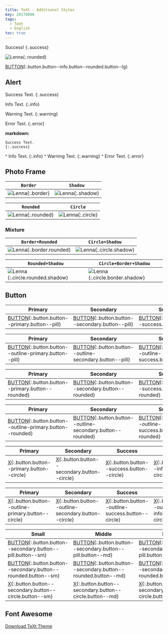 ```yaml
---
title: TeXt - Additional Styles
key: 20170808
tags:
  - TeXt
  - English
toc: true
---
```


Success!
{:.success}

![Lenna](https://raw.githubusercontent.com/kitian616/jekyll-TeXt-theme/master/test/assets/images/lenna.jpg "Lenna_rounded"){:.rounded}

[BUTTON](#){:.button.button--info.button--rounded.button--lg}

<!--more-->

## Alert

Success Text.
{:.success}

Info Text.
{:.info}

Warning Text.
{:.warning}

Error Text.
{:.error}

**markdown:**

    Success Text.
    {:.success}
^
    Info Text.
    {:.info}
^
    Warning Text.
    {:.warning}
^
    Error Text.
    {:.error}

## Photo Frame

| `Border` | `Shadow` |
| ---- | ---- |
| ![Lenna](https://raw.githubusercontent.com/kitian616/jekyll-TeXt-theme/master/test/assets/images/lenna.jpg "Lenna_border"){:.border} | ![Lenna](https://raw.githubusercontent.com/kitian616/jekyll-TeXt-theme/master/test/assets/images/lenna.jpg "Lenna_shadow"){:.shadow} |


| `Rounded` | `Circle` |
| ---- | ---- |
| ![Lenna](https://raw.githubusercontent.com/kitian616/jekyll-TeXt-theme/master/test/assets/images/lenna.jpg "Lenna_rounded"){:.rounded} | ![Lenna](https://raw.githubusercontent.com/kitian616/jekyll-TeXt-theme/master/test/assets/images/lenna.jpg "Lenna_circle"){:.circle} |

### Mixture

| `Border+Rounded` | `Circle+Shadow` |
| ---- | ---- |
| ![Lenna](https://raw.githubusercontent.com/kitian616/jekyll-TeXt-theme/master/test/assets/images/lenna.jpg "Lenna_border+rounded"){:.border.rounded} | ![Lenna](https://raw.githubusercontent.com/kitian616/jekyll-TeXt-theme/master/test/assets/images/lenna.jpg "Lenna_circle+shadow"){:.circle.shadow} |

| `Rounded+Shadow` | `Circle+Border+Shadow` |
| ---- | ---- |
| ![Lenna](https://raw.githubusercontent.com/kitian616/jekyll-TeXt-theme/master/test/assets/images/lenna.jpg "Lenna_rounded+shadow"){:.circle.rounded.shadow} | ![Lenna](https://raw.githubusercontent.com/kitian616/jekyll-TeXt-theme/master/test/assets/images/lenna.jpg "Lenna_circle+border+shadow"){:.circle.border.shadow}

## Button

| Primary | Secondary | Success | Info | Warning | Error |
| ---- | ---- | ---- | ---- | ---- | ---- |
| [BUTTON](#){:.button.button--primary.button--pill} | [BUTTON](#){:.button.button--secondary.button--pill} | [BUTTON](#){:.button.button--success.button--pill} | [BUTTON](#){:.button.button--info.button--pill} | [BUTTON](#){:.button.button--warning.button--pill} | [BUTTON](#){:.button.button--error.button--pill} |

| Primary | Secondary | Success | Info | Warning | Error |
| ---- | ---- | ---- | ---- | ---- | ---- |
| [BUTTON](#){:.button.button--outline-primary.button--pill} | [BUTTON](#){:.button.button--outline-secondary.button--pill} | [BUTTON](#){:.button.button--outline-success.button--pill} | [BUTTON](#){:.button.button--outline-info.button--pill} | [BUTTON](#){:.button.button--outline-warning.button--pill} | [BUTTON](#){:.button.button--outline-error.button--pill} |

| Primary | Secondary | Success | Info | Warning | Error |
| ---- | ---- | ---- | ---- | ---- | ---- |
| [BUTTON](#){:.button.button--primary.button--rounded} | [BUTTON](#){:.button.button--secondary.button--rounded} | [BUTTON](#){:.button.button--success.button--rounded} | [BUTTON](#){:.button.button--info.button--rounded} | [BUTTON](#){:.button.button--warning.button--rounded} | [BUTTON](#){:.button.button--error.button--rounded} |

| Primary | Secondary | Success | Info | Warning | Error |
| ---- | ---- | ---- | ---- | ---- | ---- |
| [BUTTON](#){:.button.button--outline-primary.button--rounded} | [BUTTON](#){:.button.button--outline-secondary.button--rounded} | [BUTTON](#){:.button.button--outline-success.button--rounded} | [BUTTON](#){:.button.button--outline-info.button--rounded} | [BUTTON](#){:.button.button--outline-warning.button--rounded} | [BUTTON](#){:.button.button--outline-error.button--rounded} |

| Primary | Secondary | Success | Info | Warning | Error |
| ---- | ---- | ---- | ---- | ---- | ---- |
| [X](#){:.button.button--primary.button--circle} | [X](#){:.button.button--secondary.button--circle} | [X](#){:.button.button--success.button--circle} | [X](#){:.button.button--info.button--circle} | [X](#){:.button.button--warning.button--circle} | [X](#){:.button.button--error.button--circle} |

| Primary | Secondary | Success | Info | Warning | Error |
| ---- | ---- | ---- | ---- | ---- | ---- |
| [X](#){:.button.button--outline-primary.button--circle} | [X](#){:.button.button--outline-secondary.button--circle} | [X](#){:.button.button--outline-success.button--circle} | [X](#){:.button.button--outline-info.button--circle} | [X](#){:.button.button--outline-warning.button--circle} | [X](#){:.button.button--outline-error.button--circle} |

| Small | Middle | Large |
| ---- | ---- | ---- |
| [BUTTON](#){:.button.button--secondary.button--pill.button--sm} | [BUTTON](#){:.button.button--secondary.button--pill.button--md} | [BUTTON](#){:.button.button--secondary.button--pill.button--lg} |
| [BUTTON](#){:.button.button--secondary.button--rounded.button--sm} | [BUTTON](#){:.button.button--secondary.button--rounded.button--md} | [BUTTON](#){:.button.button--secondary.button--rounded.button--lg} |
| [X](#){:.button.button--secondary.button--circle.button--sm} | [X](#){:.button.button--secondary.button--circle.button--md} | [X](#){:.button.button--secondary.button--circle.button--lg} |

## Font Awesome

<i class="fas fa-download"></i>

<a class="button button--success button--rounded button--lg" href="#"><i class="fas fa-download"></i> Download TeXt Theme</a>